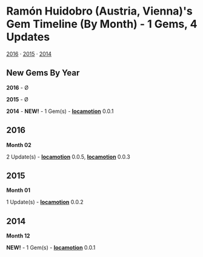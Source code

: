 # Ramón Huidobro (Austria, Vienna)'s Gem Timeline (By Month) - 1 Gems, 4 Updates 

[2016](#2016) · [2015](#2015) · [2014](#2014)

## New Gems By Year

**2016** - Ø 

**2015** - Ø 

**2014** - **NEW!** - 1 Gem(s) - [**locamotion**](https://rubygems.org/gems/locamotion/versions/0.0.1 "update no.1 @ Fri 26 Dec 2014") 0.0.1

## 2016

**Month 02**

2 Update(s)  - [**locamotion**](https://rubygems.org/gems/locamotion/versions/0.0.5 "update no.4 @ Mon 29 Feb 2016") 0.0.5, [**locamotion**](https://rubygems.org/gems/locamotion/versions/0.0.3 "update no.3 @ Sat 27 Feb 2016") 0.0.3

## 2015

**Month 01**

1 Update(s)  - [**locamotion**](https://rubygems.org/gems/locamotion/versions/0.0.2 "update no.2 @ Thu 01 Jan 2015") 0.0.2

## 2014

**Month 12**

**NEW!** - 1 Gem(s) - [**locamotion**](https://rubygems.org/gems/locamotion/versions/0.0.1 "update no.1 @ Fri 26 Dec 2014") 0.0.1

